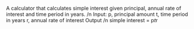 A calculator that calculates simple interest given principal, annual rate of interest and time period in years. /n
Input:
   p, principal amount
   t, time period in years
   r, annual rate of interest
Output /n
   simple interest = p*t*r
